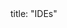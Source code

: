 <frontmatter>
title: "IDEs"
</frontmatter>

<include src="navbar.md" boilerplate />

<include src="container-inPage-asFlat.md" boilerplate />